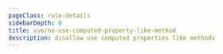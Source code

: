 ```yaml
---
pageClass: rule-details
sidebarDepth: 0
title: vue/no-use-computed-property-like-method
description: disallow use computed properties like methods
---
```


